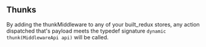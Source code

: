 ## Thunks

By adding the thunkMiddleware to any of your built_redux stores, any action dispatched
that's payload meets the typedef signature ```dynamic thunk(MiddlewareApi api)```
will be called.
